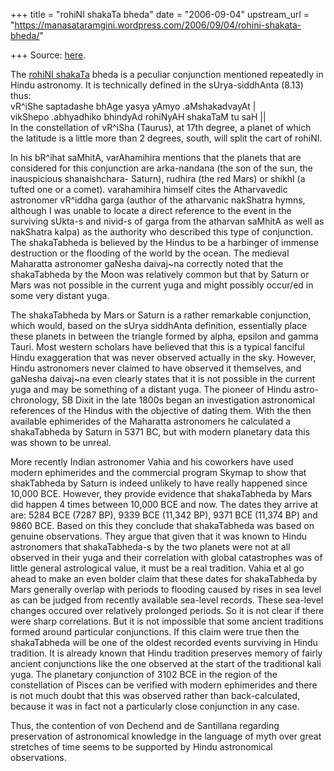 +++
title = "rohiNI shakaTa bheda"
date = "2006-09-04"
upstream_url = "https://manasataramgini.wordpress.com/2006/09/04/rohini-shakata-bheda/"

+++
Source: [here](https://manasataramgini.wordpress.com/2006/09/04/rohini-shakata-bheda/).

The [rohiNI shakaTa](https://manasataramgini.wordpress.com/2003/08/17/rohinis-cart/) bheda is a peculiar conjunction mentioned repeatedly in Hindu astronomy. It is technically defined in the sUrya-siddhAnta (8.13) thus:  
vR^iShe saptadashe bhAge yasya yAmyo .aMshakadvayAt \|  
vikShepo .abhyadhiko bhindyAd rohiNyAH shakaTaM tu saH \|\|  
In the constellation of vR^iSha (Taurus), at 17th degree, a planet of which the latitude is a little more than 2 degrees, south, will split the cart of rohiNI.

In his bR^ihat saMhitA, varAhamihira mentions that the planets that are considered for this conjunction are arka-nandana (the son of the sun, the inauspicious shanaishchara- Saturn), rudhira (the red Mars) or shikhI (a tufted one or a comet). varahamihira himself cites the Atharvavedic astronomer vR^iddha garga (author of the atharvanic nakShatra hymns, although I was unable to locate a direct reference to the event in the surviving sUkta-s and nivid-s of garga from the atharvan saMhitA as well as nakShatra kalpa) as the authority who described this type of conjunction. The shakaTabheda is believed by the Hindus to be a harbinger of immense destruction or the flooding of the world by the ocean. The medieval Maharatta astronomer gaNesha daivaj\~na correctly noted that the shakaTabheda by the Moon was relatively common but that by Saturn or Mars was not possible in the current yuga and might possibly occur/ed in some very distant yuga.

The shakaTabheda by Mars or Saturn is a rather remarkable conjunction, which would, based on the sUrya siddhAnta definition, essentially place these planets in between the triangle formed by alpha, epsilon and gamma Tauri. Most western scholars have believed that this is a typical fanciful Hindu exaggeration that was never observed actually in the sky. However, Hindu astronomers never claimed to have observed it themselves, and gaNesha daivaj\~na even clearly states that it is not possible in the current yuga and may be something of a distant yuga. The pioneer of Hindu astro-chronology, SB Dixit in the late 1800s began an investigation astronomical references of the Hindus with the objective of dating them. With the then available ephimerides of the Maharatta astronomers he calculated a shakaTabheda by Saturn in 5371 BC, but with modern planetary data this was shown to be unreal.

More recently Indian astronomer Vahia and his coworkers have used modern ephimerides and the commercial program Skymap to show that shakTabheda by Saturn is indeed unlikely to have really happened since 10,000 BCE. However, they provide evidence that shakaTabheda by Mars did happen 4 times between 10,000 BCE and now. The dates they arrive at are: 5284 BCE
(7287 BP), 9339 BCE (11,342 BP), 9371 BCE (11,374 BP) and 9860 BCE.
Based on this they conclude that shakaTabheda was based on genuine observations. They argue that given that it was known to Hindu astronomers that shakaTabheda-s by the two planets were not at all observed in their yuga and their correlation with global catastrophes was of little general astrological value, it must be a real tradition. Vahia et al go ahead to make an even bolder claim that these dates for shakaTabheda by Mars generally overlap with periods to flooding caused by rises in sea level as can be judged from recently available sea-level records. These sea-level changes occured over relatively prolonged periods. So it is not clear if there were sharp correlations. But it is not impossible that some ancient traditions formed around particular conjunctions. If this claim were true then the shakaTabheda will be one of the oldest recorded events surviving in Hindu tradition. It is already known that Hindu tradition preserves memory of fairly ancient conjunctions like the one observed at the start of the traditional kali yuga. The planetary conjunction of 3102 BCE in the region of the constellation of Pisces can be verified with modern ephimerides and there is not much doubt that this was observed rather than back-calculated, because it was in fact not a particularly close conjunction in any case.

Thus, the contention of von Dechend and de Santillana regarding preservation of astronomical knowledge in the language of myth over great stretches of time seems to be supported by Hindu astronomical observations.

